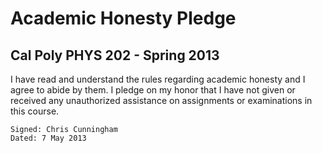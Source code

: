 Academic Honesty Pledge
====

Cal Poly PHYS 202 - Spring 2013
----

I have read and understand the rules regarding academic honesty and I agree to abide by them.
I pledge on my honor that I have not given or received any unauthorized assistance on assignments or examinations in this course.

	Signed: Chris Cunningham
	Dated: 7 May 2013
